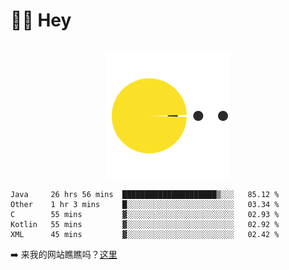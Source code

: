 
# 👋🏻 Hey
<div align="center">
	<br>
	<img src="https://raw.githubusercontent.com/Aniket965/Aniket965/master/pacman.svg?sanitize=true" width="200" height="200">
	<br>
</div>

<!--START_SECTION:waka-->
```text
Java     26 hrs 56 mins  █████████████████████▒░░░   85.12 % 
Other    1 hr 3 mins     █░░░░░░░░░░░░░░░░░░░░░░░░   03.34 % 
C        55 mins         ▓░░░░░░░░░░░░░░░░░░░░░░░░   02.93 % 
Kotlin   55 mins         ▓░░░░░░░░░░░░░░░░░░░░░░░░   02.92 % 
XML      45 mins         ▓░░░░░░░░░░░░░░░░░░░░░░░░   02.42 % 
```
<!--END_SECTION:waka-->

 ➡️  来我的网站瞧瞧吗？[这里](https://www.shaolongfei.com)

